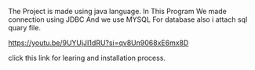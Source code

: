 The Project is made using java language.
In This Program We made connection using JDBC And we use MYSQL For database
also i attach sql quary file.

https://youtu.be/9UYUjJI1dRU?si=qv8Un9068xE6mx8D

click this link for learing and installation process.
